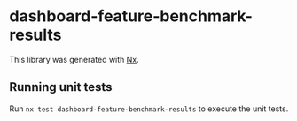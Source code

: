 # dashboard-feature-benchmark-results

This library was generated with [Nx](https://nx.dev).

## Running unit tests

Run `nx test dashboard-feature-benchmark-results` to execute the unit tests.
